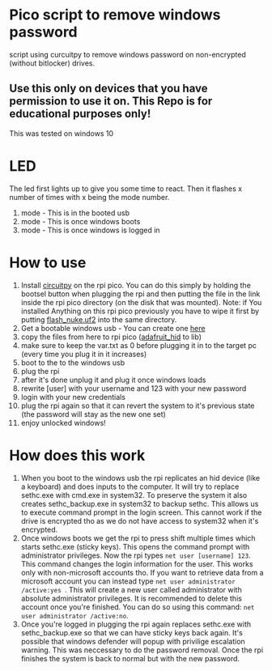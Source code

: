# Pico script to remove windows password
script using curcuitpy to remove windows password on non-encrypted (without bitlocker) drives.
## Use this only on devices that you have permission to use it on. This Repo is for educational purposes only!
This was tested on windows 10
# LED
The led first lights up to give you some time to react. Then it flashes x number of times with x being the mode number. 
1. mode - This is in the booted usb
2. mode - This is once windows boots
3. mode - This is once windows is logged in
# How to use
1. Install [circuitpy](https://circuitpython.org/board/raspberry_pi_pico/) on the rpi pico. You can do this simply by holding the bootsel button when plugging the rpi and then putting the file in the link inside the rpi pico directory (on the disk that was mounted). Note: if You installed Anything on this rpi pico previously you have to wipe it first by putting [flash_nuke.uf2](https://github.com/dwelch67/raspberrypi-pico/raw/main/flash_nuke.uf2) into the same directory.
2. Get a bootable windows usb - You can create one [here](https://support.microsoft.com/en-us/windows/create-installation-media-for-windows-99a58364-8c02-206f-aa6f-40c3b507420d)
3. copy the files from here to rpi pico ([adafruit_hid](https://github.com/adafruit/Adafruit_CircuitPython_HID/tree/main/adafruit_hid) to lib)
4. make sure to keep the var.txt as 0 before plugging it in to the target pc (every time you plug it in it increases)
5. boot to the to the windows usb
6. plug the rpi
7. after it's done unplug it and plug it once windows loads
9. rewrite [user] with your username and 123 with your new password
10. login with your new credentials
11. plug the rpi again so that it can revert the system to it's previous state (the password will stay as the new one set)
12. enjoy unlocked windows!
# How does this work
1. When you boot to the windows usb the rpi replicates an hid device (like a keyboard) and does inputs to the computer. It will try to replace sethc.exe with cmd.exe in system32. To preserve the system it also creates sethc_backup.exe in system32 to backup sethc. This allows us to execute command prompt in the login screen. This cannot work if the drive is encrypted tho as we do not have access to system32 when it's encrypted.
2. Once windows boots we get the rpi to press shift multiple times which starts sethc.exe (sticky keys). This opens the command prompt with administrator privileges. Now the rpi types ```net user [username] 123```. This command changes the login information for the user. This works only with non-microsoft accounts tho. If you want to retrieve data from a microsoft account you can instead type ```net user administrator /active:yes ```. This will create a new user called administrator with absolute administrator privileges. It is recommended to delete this account once you're finished. You can do so using this command: ```net user administrator /active:no```.
3. Once you're logged in plugging the rpi again replaces sethc.exe with sethc_backup.exe so that we can have sticky keys back again. It's possible that windows defender will popup with privilige escalation warning. This was neccessary to do the password removal. Once the rpi finishes the system is back to normal but with the new password.
